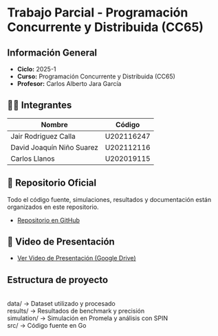 
# Trabajo Parcial - Programación Concurrente y Distribuida (CC65)

## Información General

- **Ciclo:** 2025-1  
- **Curso:** Programación Concurrente y Distribuida (CC65)  
- **Profesor:** Carlos Alberto Jara García  

## 👨‍💻 Integrantes

| Nombre               | Código         |
|----------------------|----------------|
| Jair Rodriguez Calla | U202116247     |
| David Joaquín Niño Suarez | U202112116 |
| Carlos Llanos        | U202019115     |

## 📂 Repositorio Oficial

Todo el código fuente, simulaciones, resultados y documentación están organizados en este repositorio.

- [Repositorio en GitHub](https://github.com/JairRodriguezCalla/TP2025-PCD-CarSales)

## 🎥 Video de Presentación

- [Ver Video de Presentación (Google Drive)](https://drive.google.com/file/d/1z_NX4KjNhyq9HE8pq02OeMBXL27-gbsl/view?usp=sharing)

## Estructura de proyecto
<br>data/ → Dataset utilizado y procesado
<br>results/ → Resultados de benchmark y precisión
<br>simulation/ → Simulación en Promela y análisis con SPIN
<br>src/ → Código fuente en Go


